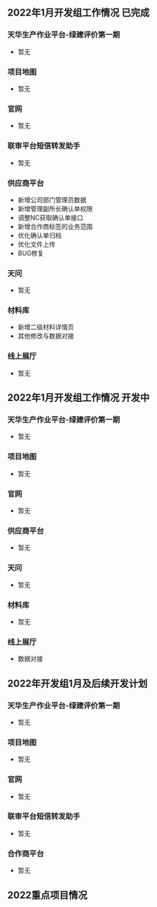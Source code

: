 ## 2022年1月开发组工作情况 已完成

### 天华生产作业平台-绿建评价第一期

- 暂无

### 项目地图

- 暂无

### 官网

- 暂无

### 联审平台短信转发助手

- 暂无

### 供应商平台

- 新增公司部门管理员数据
- 新增管理副所长确认单权限
- 调整NC获取确认单接口
- 新增合作商标签的业务范围
- 优化确认单归档
- 优化文件上传
- BUG修复

### 天问

- 暂无

### 材料库

- 新增二级材料详情页
- 其他修改与数据对接

### 线上展厅

- 暂无

## 2022年1月开发组工作情况 开发中

### 天华生产作业平台-绿建评价第一期

- 暂无

### 项目地图

- 暂无

### 官网

- 暂无

### 供应商平台

- 暂无

### 天问

- 暂无

### 材料库

- 暂无

### 线上展厅

- 数据对接

## 2022年开发组1月及后续开发计划

### 天华生产作业平台-绿建评价第一期

- 暂无

### 项目地图

- 暂无

### 官网

- 暂无

### 联审平台短信转发助手

- 暂无

### 合作商平台

- 暂无

## 2022重点项目情况
